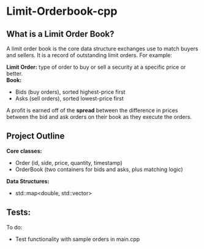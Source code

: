 # Limit-Orderbook-cpp

## What is a Limit Order Book?

A limit order book is the core data structure exchanges use to match buyers and sellers. It is a record of outstanding limit orders. For example: <br>

**Limit Order:** type of order to buy or sell a security at a specific price or better. <br>
**Book:** <br>
- Bids (buy orders), sorted highest-price first <br>
- Asks (sell orders), sorted lowest-price first <br>

A profit is earned off of the **spread** between the difference in prices between the bid and ask orders on their book as they execute the orders.

## Project Outline

**Core classes:**
- Order (id, side, price, quantity, timestamp)
- OrderBook (two containers for bids and asks, plus matching logic)

**Data Structures:**
- std::map<double, std::vector<Order>>

**Tests:**
---

To do:
- Test functionality with sample orders in main.cpp
